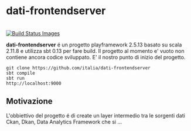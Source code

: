 # dati-frontendserver
<br />
<a href="https://travis-ci.com/italia/dati-frontendserver">
<img title="Build Status Images" src="https://api.travis-ci.com/italia/dati-frontendserver.svg?token=sdc8mJz3EyP3LyxtXjxQ">
</a>

**dati-frontendserver** é un progetto playframework 2.5.13 basato su scala 2.11.8 e utilizza sbt 0.13 per fare build.
Il progetto al momento e' vuoto non contiene ancora codice sviluppato. E' il nostro punto di inizio del progetto.

```
git clone https://github.com/italia/dati-frontendserver
sbt compile
sbt run
http://localhost:9000
```

## Motivazione

L'obbiettivo del progetto é di create un layer intermedio tra le sorgenti dati Ckan, Dkan, Data Analytics Framework
che si ...
 


